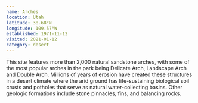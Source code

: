 ```yaml
---
name: Arches
location: Utah
latitude: 38.68°N
longitude: 109.57°W
established: 1971-11-12
visited: 2021-01-12
category: desert
---
```


This site features more than 2,000 natural sandstone arches, with some of the most popular arches in the park being Delicate Arch, Landscape Arch and Double Arch. Millions of years of erosion have created these structures in a desert climate where the arid ground has life-sustaining biological soil crusts and potholes that serve as natural water-collecting basins. Other geologic formations include stone pinnacles, fins, and balancing rocks.
